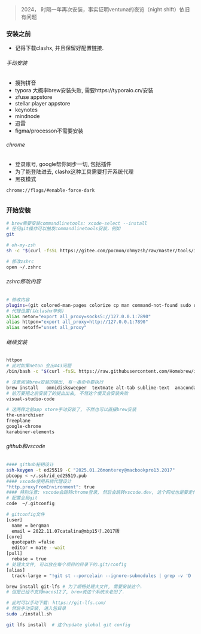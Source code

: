 
> 2024， 时隔一年再次安装，事实证明ventuna的夜览（night shift）依旧有问题

### 安装之前

* 记得下载clashx, 并且保留好配置链接.

###### 手动安装

* 搜狗拼音
* typora 大概率brew安装失败, 需要https://typoraio.cn/安装
* zfuse appstore
* stellar player appstore
* keynotes
* mindnode
* 迅雷
* figma/processon不需要安装

###### chrome

- 登录账号, google帮你同步一切, 包括插件
- 为了能登陆进去, clashx这种工具需要打开系统代理
- 黑夜模式

```sh
chrome://flags/#enable-force-dark
```

###### 

### 开始安装

```sh
# brew需要安装commandlinetools: xcode-select --install
# 任何git操作可以触发commandlinetools安装，例如
git

# oh-my-zsh
sh -c "$(curl -fsSL https://gitee.com/pocmon/ohmyzsh/raw/master/tools/install.sh)"

# 修改zshrc
open ~/.zshrc

```

###### zshrc修改内容

```sh
# 修改内容
plugins=(git colored-man-pages colorize cp man command-not-found sudo ubuntu archlinux zsh-navigation-tools z extract history-substring-search python)
# 代理设置(以clashx举例)
alias neton="export all_proxy=socks5://127.0.0.1:7890"
alias httpon="export all_proxy=http://127.0.0.1:7890"
alias netoff="unset all_proxy"
```

###### 继续安装

```sh
httpon
# 此时如果neton 会出443问题
/bin/bash -c "$(curl -fsSL https://raw.githubusercontent.com/Homebrew/install/HEAD/install.sh)"

# 注意阅读brew安装的输出, 有一串命令要执行
brew install   omnidisksweeper  textmate alt-tab sublime-text  anaconda   vlc notion git-lfs zed
# 前万要把之前安装了的提出出去, 不然这个傻叉会安装失败
visual-studio-code

# 这两样之前app store手动安装了, 不然也可以直接brew安装
the-unarchiver
freeplane
google-chrome
karabiner-elements
```

###### github和vscode

```sh
#### github秘钥设计
ssh-keygen -t ed25519 -C "2025.01.26monterey@macbookpro13.2017"
pbcopy < ~/.ssh/id_ed25519.pub
#### vscode使用系统代理设计
"http.proxyFromEnvironment": true
#### 特别注意: vscode会跳转chrome登录, 然后会跳转vscode.dev, 这个网址也是要走代理才能访问, 此时就可以跳回vscode了.  这个过程是全自动的, 就要在chrome等待, 等待他自动跳转到vscode, 不能着急.
# 配置全局git
code  ~/.gitconfig
```

```sh
# gitconfig文件
[user]
  name = bergman
  email = 2022.11.07catalina@mbp15寸.2017版
[core]
  quotepath =false
  editor = mate --wait
[pull]
  rebase = true
# 处理大文件, 可以放在每个项目的目录下的.git/config
[alias]
  track-large = "!git st --porcelain --ignore-submodules | grep -v 'D ' | cut -b4- | sed -n 's/\\(\\(.* -> \\)\\|\\)\\(.\\)/\\3/p' | xargs -I{} find {} -size +300k | xargs -I{} git lfs track {}"
```

```sh
brew install git-lfs # 为了顺畅处理大文件, 需要安装这个.
# 但是已经不支持macos12了, brew说这个系统太老旧了.

# 此时可以手动下载: https://git-lfs.com/
# 然后手动安装, 进入包目录
sudo ./install.sh

git lfs install  # 这个update global git config
```

